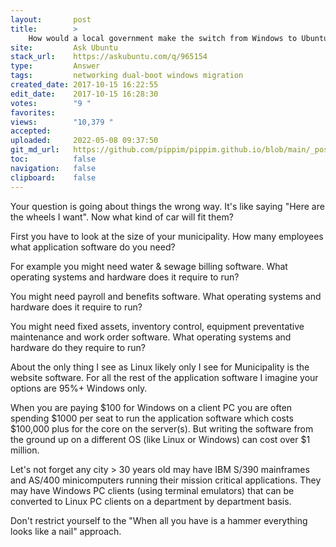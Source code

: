 ```yaml
---
layout:       post
title:        >
    How would a local government make the switch from Windows to Ubuntu?
site:         Ask Ubuntu
stack_url:    https://askubuntu.com/q/965154
type:         Answer
tags:         networking dual-boot windows migration
created_date: 2017-10-15 16:22:55
edit_date:    2017-10-15 16:28:30
votes:        "9 "
favorites:    
views:        "10,379 "
accepted:     
uploaded:     2022-05-08 09:37:50
git_md_url:   https://github.com/pippim/pippim.github.io/blob/main/_posts/2017/2017-10-15-How-would-a-local-government-make-the-switch-from-Windows-to-Ubuntu_.md
toc:          false
navigation:   false
clipboard:    false
---
```


Your question is going about things the wrong way. It's like saying "Here are the wheels I want". Now what kind of car will fit them?

First you have to look at the size of your municipality. How many employees what application software do you need?

For example you might need water & sewage billing software. What operating systems and hardware does it require to run?

You might need payroll and benefits software. What operating systems and hardware does it require to run?

You might need fixed assets, inventory control, equipment preventative maintenance and work order software. What operating systems and hardware do they require to run?

About the only thing I see as Linux likely only I see for Municipality is the website software. For all the rest of the application software I imagine your options are 95%+ Windows only.

When you are paying $100 for Windows on a client PC you are often spending $1000 per seat to run the application software which costs $100,000 plus for the core on the server(s). But writing the software from the ground up on a different OS (like Linux or Windows) can cost over $1 million.

Let's not forget any city > 30 years old may have IBM S/390 mainframes and 
AS/400 minicomputers running their mission critical applications. They may have Windows PC clients (using terminal emulators) that can be converted to Linux PC clients on a department by department basis.

Don't restrict yourself to the "When all you have is a hammer everything looks like a nail" approach.
